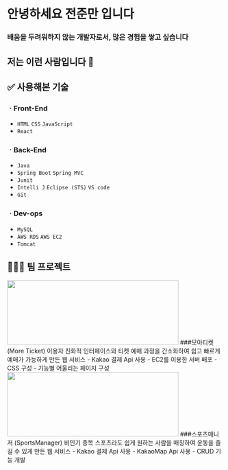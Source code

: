 # 안녕하세요 전준만 입니다

### 배움을 두려워하지 않는 개발자로서, 많은 경험을 쌓고 싶습니다

## 저는 이런 사람입니다 🙌



###

## ✅ 사용해본 기술

### ㆍFront-End

- `HTML` `CSS` `JavaScript`
- `React`

### ㆍBack-End

- `Java`
- `Spring Boot` `Spring MVC`
- `Junit`
- `Intelli J` `Eclipse (STS)` `VS code`
- `Git`

### ㆍDev-ops
- `MySQL`
- `AWS RDS` `AWS EC2`
- `Tomcat`

## 🧑‍🤝‍🧑 팀 프로젝트

<img src = "https://github.com/user-attachments/assets/d4836fa5-f9e5-4c01-9867-9072436f484f" width="400" height="150" >
###모아티켓 (More Ticket)
이용자 친화적 인터페이스와 티켓 예매 과정을 간소화하여 쉽고 빠르게 예매가 가능하게 만든 웹 서비스
- Kakao 결제 Api 사용
- EC2를 이용한 서버 배포
- CSS 구성
- 기능별 어울리는 페이지 구성


<img src = "https://github.com/user-attachments/assets/f63df026-207d-4397-99be-c69be6531103" width="400" height="150" >
###스포츠매니저 (SportsManager)
비인기 종목 스포츠라도 쉽게 원하는 사람을 매칭하여 운동을 즐길 수 있게 만든 웹 서비스
- Kakao 결제 Api 사용
- KakaoMap Api 사용
- CRUD 기능 개발

